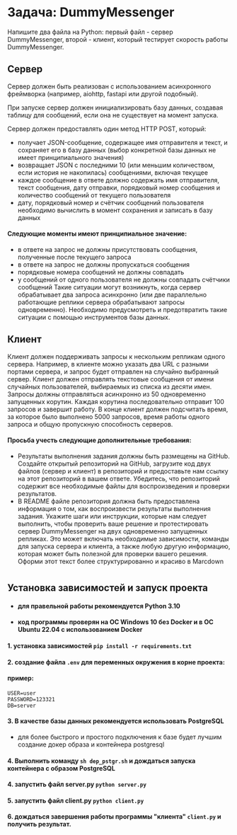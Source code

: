 # Задача: DummyMessenger

Напишите два файла на Python: первый файл - сервер DummyMessenger, второй - клиент, который тестирует скорость работы DummyMessenger.

## Сервер

Сервер должен быть реализован с использованием асинхронного фреймворка (например, aiohttp, fastapi или другой подобный).

При запуске сервер должен инициализировать базу данных, создавая таблицу для сообщений, если она не существует на момент запуска.

Сервер должен предоставлять один метод HTTP POST, который:
- получает JSON-сообщение, содержащее имя отправителя и текст, и сохраняет его в базу данных (выбор конкретной базы данных не имеет принципиального значения)
- возвращает JSON с последними 10 (или меньшим количеством, если история не накопилась) сообщениями, включая текущее
- каждое сообщение в ответе должно содержать имя отправителя, текст сообщения, дату отправки, порядковый номер сообщения и количество сообщений от текущего пользователя
- дату, порядковый номер и счётчик сообщений пользователя необходимо вычислить в момент сохранения и записать в базу данных

#### Следующие моменты имеют принципиальное значение:
- в ответе на запрос не должны присутствовать сообщения, полученные после текущего запроса
- в ответе на запрос не должны пропускаться сообщения
- порядковые номера сообщений не должны совпадать
- у сообщений от одного пользователя не должны совпадать счётчики сообщений
Такие ситуации могут возникнуть, когда сервер обрабатывает два запроса асинхронно (или две параллельно работающие реплики сервера обрабатывают запросы одновременно). Необходимо предусмотреть и предотвратить такие ситуации с помощью инструментов базы данных.

## Клиент

Клиент должен поддерживать запросы к нескольким репликам одного сервера. Например, в клиенте можно указать два URL с разными портами сервера, и запрос будет отправлен на случайно выбранный сервер.
Клиент должен отправлять текстовые сообщения от имени случайных пользователей, выбираемых из списка из десяти имен.
Запросы должны отправляться асинхронно из 50 одновременно запущенных корутин. Каждая корутина последовательно отправит 100 запросов и завершит работу.
В конце клиент должен подсчитать время, за которое было выполнено 5000 запросов, время работы одного запроса и общую пропускную способность серверов.

#### Просьба учесть следующие дополнительные требования:
- Результаты выполнения задания должны быть размещены на GitHub. Создайте открытый репозиторий на GitHub, загрузите код двух файлов (сервер и клиент) в репозиторий и предоставьте нам ссылку на этот репозиторий в вашем ответе. Убедитесь, что репозиторий содержит все необходимые файлы для воспроизведения и проверки результатов.
- В README файле репозитория должна быть предоставлена информация о том, как воспроизвести результаты выполнения задания. Укажите шаги или инструкции, которые нам следует выполнить, чтобы проверить ваше решение и протестировать сервер DummyMessenger на двух одновременно запущенных репликах. Это может включать необходимые зависимости, команды для запуска сервера и клиента, а также любую другую информацию, которая может быть полезной для проверки вашего решения.  Оформи этот текст более структурированно и красиво в Marcdown


#
## Установка зависимостей и запуск проекта

- #### для правельной работы рекомендуется Python 3.10
- #### код программы проверян на ОС Windows 10 без Docker и в ОС Ubuntu 22.04 c использованием Docker

#### 1. установка зависимостей ```pip install -r requirements.txt```
#### 2. создание файла ```.env``` для переменных окружения в корне проекта:
#### пример: 

```
USER=user
PASSWORD=123321
DB=server
```
#### 3. В качестве базы данных рекомендуется использовать PostgreSQL
- для более быстрого и простого подключения к базе будет лучшим создание докер образа и контейнера postgresql
#### 4. Выполнить команду ```sh dep_pstgr.sh``` и дождаться запуска контейнера с образом PostgreSQL
#### 4. запустить файл server.py ```python server.py```
#### 5. запустить файл client.py ```python client.py```
#### 6. дождаться завершения работы программы "клиента" ```client.py``` и получить результат.